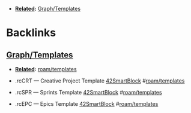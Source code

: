- **[Related](<../Related.md>):** [Graph/Templates](<../Graph/Templates.md>)

# Backlinks
## [Graph/Templates](<Graph/Templates.md>)
- **[Related](<../Related.md>):** [roam/templates](<../roam/templates.md>)

- .rcCRT — Creative Project Template [42SmartBlock](<../42SmartBlock.md>) #[roam/templates](<../roam/templates.md>)

- .rcSPR — Sprints Template [42SmartBlock](<../42SmartBlock.md>) #[roam/templates](<../roam/templates.md>)

- .rcEPC — Epics Template [42SmartBlock](<../42SmartBlock.md>) #[roam/templates](<../roam/templates.md>)

